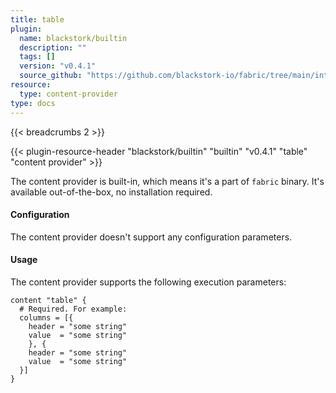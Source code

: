 ```yaml
---
title: table
plugin:
  name: blackstork/builtin
  description: ""
  tags: []
  version: "v0.4.1"
  source_github: "https://github.com/blackstork-io/fabric/tree/main/internal/builtin/"
resource:
  type: content-provider
type: docs
---
```


{{< breadcrumbs 2 >}}

{{< plugin-resource-header "blackstork/builtin" "builtin" "v0.4.1" "table" "content provider" >}}

The content provider is built-in, which means it's a part of `fabric` binary. It's available out-of-the-box, no installation required.


#### Configuration

The content provider doesn't support any configuration parameters.

#### Usage

The content provider supports the following execution parameters:

```hcl
content "table" {
  # Required. For example:
  columns = [{
    header = "some string"
    value  = "some string"
    }, {
    header = "some string"
    value  = "some string"
  }]
}

```

